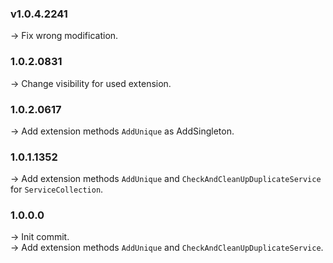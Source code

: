 ### **v1.0.4.2241** 
-> Fix wrong modification.<br />

### **1.0.2.0831** 
-> Change visibility for used extension.<br />

### **1.0.2.0617** 
-> Add extension methods `AddUnique` as AddSingleton.<br />

### **1.0.1.1352** 
-> Add extension methods `AddUnique` and `CheckAndCleanUpDuplicateService` for `ServiceCollection`.<br />

### **1.0.0.0** 
-> Init commit.<br />
-> Add extension methods `AddUnique` and `CheckAndCleanUpDuplicateService`.<br />